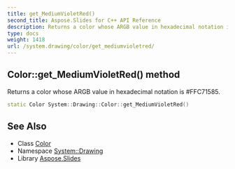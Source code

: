```yaml
---
title: get_MediumVioletRed()
second_title: Aspose.Slides for C++ API Reference
description: Returns a color whose ARGB value in hexadecimal notation is #FFC71585.
type: docs
weight: 1418
url: /system.drawing/color/get_mediumvioletred/
---
```

## Color::get_MediumVioletRed() method


Returns a color whose ARGB value in hexadecimal notation is #FFC71585.

```cpp
static Color System::Drawing::Color::get_MediumVioletRed()
```

## See Also

* Class [Color](../)
* Namespace [System::Drawing](../../)
* Library [Aspose.Slides](../../../)